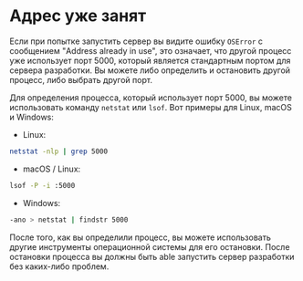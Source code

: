 # Адрес уже занят

Если при попытке запустить сервер вы видите ошибку `OSError` с сообщением "Address already in use", это означает, что другой процесс уже использует порт 5000, который является стандартным портом для сервера разработки. Вы можете либо определить и остановить другой процесс, либо выбрать другой порт.

Для определения процесса, который использует порт 5000, вы можете использовать команду `netstat` или `lsof`. Вот примеры для Linux, macOS и Windows:

- Linux:

```bash
netstat -nlp | grep 5000
```

- macOS / Linux:

```bash
lsof -P -i :5000
```

- Windows:

```bash
-ano > netstat | findstr 5000
```

После того, как вы определили процесс, вы можете использовать другие инструменты операционной системы для его остановки. После остановки процесса вы должны быть able запустить сервер разработки без каких-либо проблем.
